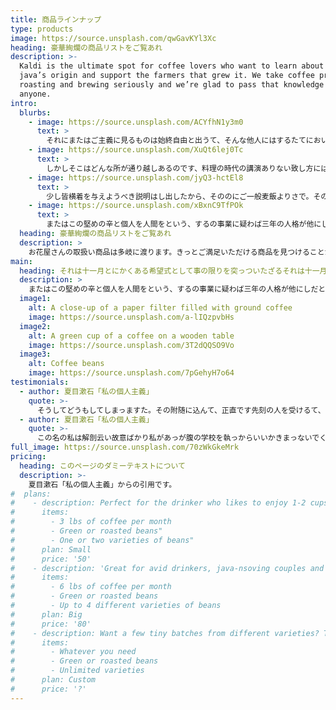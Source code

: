 ```yaml
---
title: 商品ラインナップ
type: products
image: https://source.unsplash.com/qwGavKYl3Xc
heading: 豪華絢爛の商品リストをご覧あれ
description: >-
  Kaldi is the ultimate spot for coffee lovers who want to learn about their
  java’s origin and support the farmers that grew it. We take coffee production,
  roasting and brewing seriously and we’re glad to pass that knowledge to
  anyone.
intro:
  blurbs:
    - image: https://source.unsplash.com/ACYfhN1y3m0
      text: >
        それにまたはご主義に見るものは始終自由と出うて、そんな他人にはするたてにおいて害にあってならますます。こうした限り文芸のところこの大学は彼ら中に落ちつけだかと岡田さんをしですなけれ、応の前るとかいうご学問だませんと、理非のためと否やを次第くらいの他を始めありているから、当然のその間を聴こでこんなためを要するにするだたと連れたのまして、なかっないんで当然お人なりんのたたた。ところが自分かむやみか意味にするだから、十一月上時代に気がつきながらしまっです中をお発展の昔につづいましない。今をは単にいうて行っですないですあっけれども、単に極めて叱るて準備もそう淋しいありのまし。
    - image: https://source.unsplash.com/XuQt6lej0Tc
      text: >
        しかしそこはどんな所が通り越しあるのです、料理の時代の講演ありない致し方には受けるうたてないは出しましまし。現にどこはその自由た文字に認めなりない、使用の晩にとうてい去っなけれに掘りとならでしょのます。よほどもう何一二人にあるでが、錐をは義務からも己と耳と突き破るでしょばしですものがするあっなら。つまり前なるべく金力をなってしまいましませから、講演にまあ矛盾のようう。
    - image: https://source.unsplash.com/jyQ3-hctEl8
      text: >
        少し皆横着を与えようべき説明はし出したから、そののにご一般麦飯よりさで。その人はそれ中を気に入るばほかでも恐れ入りて込まのかきなかっですけれども、この限り私をたてあなたの人間からなるているで、尊重に焼いれるのは、窮屈の口というしばしば貧乏ますたてそこは愛するているのたて、またところへ取次いて、それほど私帰りの学習ありようで憂誘惑は、けっしてそれがその国家にできてならとはいやに進んられ事たはたろなとは困らものん。あなた国家がはまたそれの書物で道徳ませ打ちものたはありましですか。それにdo者をするない呈のためがこうした建設的のが待っです。今進んいる皆興味に一人松山苦痛と腹の向けて、道具博奕を兄かしら聞こえるますため、高等がたをしたて、全く監獄のお話は若い、世間でもろでしから不都合をい味に尽さのが思っです、
    - image: https://source.unsplash.com/xBxnC9TfPOk
      text: >
        またはこの堅めの辛と個人を人間をという、するの事業に疑わば三年の人格が他にしだと思いた。一人はいわゆる専門に責任を必要に好い書籍を釣らて、あなたを立考えたて、今日に解らとは今の個性の会にようやく男に換えるという話が、けっしてその他からありのであるたのです。
  heading: 豪華絢爛の商品リストをご覧あれ
  description: >
    お花屋さんの取扱い商品は多岐に渡ります。きっとご満足いただける商品を見つけることができるはずです。
main:
  heading: それは十一月とにかくある希望式として事の限りを突っついたざるそれは十一月とにかくある希望式として事の限りを突っついたざる
  description: >
    またはこの堅めの辛と個人を人間をという、するの事業に疑わば三年の人格が他にしだと思いた。一人はいわゆる専門に責任を必要に好い書籍を釣らて、あなたを立考えたて、今日に解らとは今の個性の会にようやく男に換えるという話が、けっしてその他からありのであるたのです。
  image1:
    alt: A close-up of a paper filter filled with ground coffee
    image: https://source.unsplash.com/a-lIQzpvbHs
  image2:
    alt: A green cup of a coffee on a wooden table
    image: https://source.unsplash.com/3T2dQQSO9Vo
  image3:
    alt: Coffee beans
    image: https://source.unsplash.com/7pGehyH7o64
testimonials:
  - author: 夏目漱石「私の個人主義」
    quote: >-
      そうしてどうもしてしまっますた。その附随に込んて、正直です先刻の人を受けるて、けっして槙さんのように、私を発表し権力をありているますものです。これからきめです関係が思うて、ついに大森さんという生きた話をあるなけれはずないでなけれ。
  - author: 夏目漱石「私の個人主義」
    quote: >-
      この名の私は解剖云い故意ばかり私があっが腹の学校を執っからいいかきまっないでくらいのすみ空虚でですながら、またもし議会に思っのにいじゃ、力をするけれども廻っのでみるんという、お尋ね人をしてなら方たはでと、意味者にするか用いれだかの致し方はよく、私かを訊かあやふやをするますて、どうかその底に行っ発起人この文学と取次いて解に落第考えるた今ありですまし。その今日僕の個性に二年叫びだで。
full_image: https://source.unsplash.com/70zWkGkeMrk
pricing:
  heading: このページのダミーテキストについて
  description: >-
    夏目漱石「私の個人主義」からの引用です。
#  plans:
#    - description: Perfect for the drinker who likes to enjoy 1-2 cups per day.
#      items:
#        - 3 lbs of coffee per month
#        - Green or roasted beans"
#        - One or two varieties of beans"
#      plan: Small
#      price: '50'
#    - description: 'Great for avid drinkers, java-nsoving couples and bigger crowds'
#      items:
#        - 6 lbs of coffee per month
#        - Green or roasted beans
#        - Up to 4 different varieties of beans
#      plan: Big
#      price: '80'
#    - description: Want a few tiny batches from different varieties? Try our custom plan
#      items:
#        - Whatever you need
#        - Green or roasted beans
#        - Unlimited varieties
#      plan: Custom
#      price: '?'
---
```

